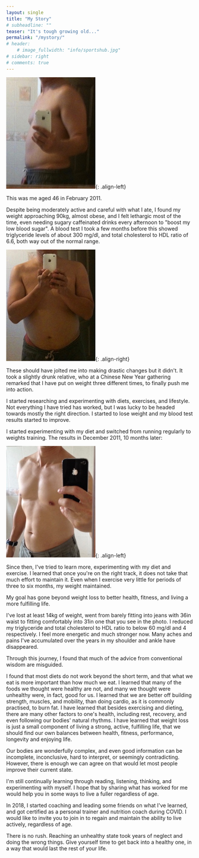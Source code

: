 ```yaml
---
layout: single
title: "My Story"
# subheadline: ""
teaser: "It's tough growing old..."
permalink: "/mystory/"
# header:
    # image_fullwidth: "info/sportshub.jpg"
# sidebar: right
# comments: true
---
```


![February 2011, when I started](/assets/images/201102-1.jpg){: .align-left}

This was me aged 46 in February 2011.

Despite being moderately active and careful with what I ate, I found my weight approaching 90kg, almost obese, and
I felt lethargic most of the time, even needing sugary caffeinated drinks every afternoon to "boost my low blood sugar".
A blood test I took a few months before this showed triglyceride levels of about 300 mg/dl, and total cholesterol to HDL ratio of 6.6, both way out of the normal range.

![February 2011, side view](/assets/images/201102-2.jpg){: .align-right}

These should have jolted me into making drastic changes but it didn't.
It took a slightly drunk relative, who at a Chinese New Year gathering remarked that I have put on weight three different times, to finally push me into action.

I started researching and experimenting with diets, exercises, and lifestyle.
Not everything I have tried has worked, but I was lucky to be headed towards mostly the right direction.
I started to lose weight and my blood test results started to improve.

I started experimenting with my diet and switched from running regularly to weights training.
The results in December 2011, 10 months later:

![December 2011, 10 months after I started](/assets/images/201112.jpg){: .align-left}

Since then, I've tried to learn more, experimenting with my diet and exercise.
I learned that once you're on the right track, it does not take that much effort to maintain it.
Even when I exercise very little for periods of three to six months, my weight maintained.

My goal has gone beyond weight loss to better health, fitness, and living a more fulfilling life.

I've lost at least 14kg of weight, went from barely fitting into jeans with 36in waist to fitting comfortably into 31in one that you see in the photo. I reduced my triglyceride and total cholesterol to HDL ratio to below 60 mg/dl and 4 respectively. I feel more energetic and much stronger now. Many aches and pains I've accumulated over the years in my shoulder and ankle have disappeared.

Through this journey, I found that much of the advice from conventional wisdom are misguided.

I found that most diets do not work beyond the short term, and that what we eat is more important than how much we eat.
I learned that many of the foods we thought were healthy are not, and many we thought were unhealthy were, in fact, good for us.
I learned that we are better off building strength, muscles, and mobility, than doing cardio, as it is commonly practised, to burn fat.
I have learned that besides exercising and dieting, there are many other factors to one's health, including rest, recovery, and even following our bodies' natural rhythms.
I have learned that weight loss is just a small component of living a strong, active, fulfilling life, that we should find our own balances between health, fitness, performance, longevity and enjoying life.

Our bodies are wonderfully complex, and even good information can be incomplete, inconclusive, hard to interpret, or seemingly contradicting.
However, there is enough we can agree on that would let most people improve their current state.

I'm still continually learning through reading, listening, thinking, and experimenting with myself.
I hope that by sharing what has worked for me would help you in some ways to live a fuller regardless of age.

In 2018, I started coaching and leading some friends on what I've learned, and got certified as a personal trainer and nutrition coach during COVID.
I would like to invite you to join in to regain and maintain the ability to live actively, regardless of age.

There is no rush.
Reaching an unhealthy state took years of neglect and doing the wrong things.
Give yourself time to get back into a healthy one, in a way that would last the rest of your life.
